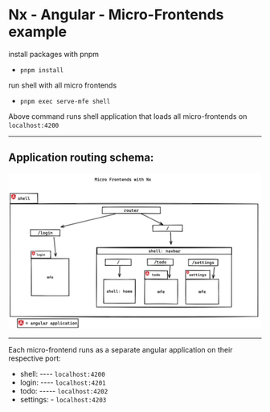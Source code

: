 # Nx - Angular - Micro-Frontends example

install packages with pnpm

- `pnpm install`

run shell with all micro frontends

- `pnpm exec serve-mfe shell`

Above command runs shell application that loads all micro-frontends on `localhost:4200`

---

## Application routing schema:

![Shell routing schema](./docs/nx-mfe-angular.png)

---

Each micro-frontend runs as a separate angular application on their respective port:

- shell: ---- `localhost:4200`
- login: ---- `localhost:4201`
- todo: ----- `localhost:4202`
- settings: - `localhost:4203`
